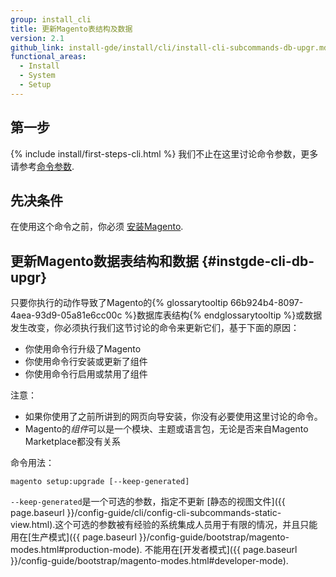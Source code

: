```yaml
---
group: install_cli
title: 更新Magento表结构及数据
version: 2.1
github_link: install-gde/install/cli/install-cli-subcommands-db-upgr.md
functional_areas:
  - Install
  - System
  - Setup
---
```


<h2 id="instgde-cli-before">第一步</h2>
{% include install/first-steps-cli.html %}
我们不止在这里讨论命令参数，更多请参考<a href="{{ page.baseurl }}/install-gde/install/cli/install-cli-subcommands.html#instgde-cli-subcommands-common">命令参数</a>.

<h2 id="instgde-cli-subcommands-maint-prereq">先决条件</h2>
在使用这个命令之前，你必须 <a href="{{ page.baseurl }}/install-gde/install/cli/install-cli-install.html">安装Magento</a>.

## 更新Magento数据表结构和数据 {#instgde-cli-db-upgr}
只要你执行的动作导致了Magento的{% glossarytooltip 66b924b4-8097-4aea-93d9-05a81e6cc00c %}数据库表结构{% endglossarytooltip %}或数据发生改变，你必须执行我们这节讨论的命令来更新它们，基于下面的原因：

*	你使用命令行升级了Magento
*	你使用命令行安装或更新了组件
*	你使用命令行启用或禁用了组件

注意：

*	如果你使用了之前所讲到的网页向导安装，你没有必要使用这里讨论的命令。
*	Magento的*组件*可以是一个模块、主题或语言包，无论是否来自Magento Marketplace都没有关系

命令用法：

	magento setup:upgrade [--keep-generated]

`--keep-generated`是一个可选的参数，指定不更新 [静态的视图文件]({{ page.baseurl }}/config-guide/cli/config-cli-subcommands-static-view.html).这个可选的参数被有经验的系统集成人员用于有限的情况，并且只能用在[生产模式]({{ page.baseurl }}/config-guide/bootstrap/magento-modes.html#production-mode). 不能用在[开发者模式]({{ page.baseurl }}/config-guide/bootstrap/magento-modes.html#developer-mode).